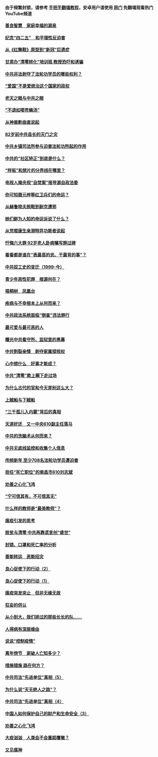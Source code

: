 #### 由于频繁封锁，请参考 [手把手翻墙教程](https://github.com/gfw-breaker/guides/wiki/)，安卓用户请使用 [网门](https://github.com/gfw-breaker/nogfw/blob/master/dl.md?t=04252001) 免翻墙观看热门YouTube频道 

#### [善良智慧　家庭幸福的源泉](../pages/19/423632.md?t=04252001) 

#### [纪念“四二五”　和平理性反迫害](../pages/19/423660.md?t=04252001) 

#### [从《红舞鞋》原型到“新冠”后遗症](../pages/19/423509.md?t=04252001) 

#### [甘肃办“清零转化”培训班 教授恐吓和诱骗](../pages/19/423498.md?t=04252001) 

#### [中共非法剥夺了法轮功学员的哪些权利？](../pages/19/423392.md?t=04252001) 

#### [“爱国”不是爱统治这个国家的政权](../pages/19/423029.md?t=04252001) 

#### [老天之眼与中共之眼](../pages/19/423378.md?t=04252001) 

#### [“不退如喝苍蝇汤”](../pages/19/423287.md?t=04252001) 

#### [从神兽断曲直说起](../pages/19/423201.md?t=04252001) 

#### [82岁前中共县长的灭门之灾](../pages/19/423055.md?t=04252001) 

#### [中共乡镇司法所参与迫害法轮功所起的作用](../pages/19/423064.md?t=04252001) 

#### [中共的“社区矫正”到底是什么？](../pages/19/422870.md?t=04252001) 

#### [“样板”和禁片的分界线在哪里？](../pages/19/422704.md?t=04252001) 

#### [电视人揭央视“自焚案”报导源自政法委](../pages/19/422770.md?t=04252001) 

#### [你可知聂元梓等红卫兵们的命运？](../pages/19/422848.md?t=04252001) 

#### [从赫鲁晓夫脱鞋到耐克遭邪](../pages/19/422826.md?t=04252001) 

#### [她们鲜为人知的命运诉说了什么？](../pages/19/422754.md?t=04252001) 

#### [从党棍康生亲测特异功能者说起](../pages/19/422657.md?t=04252001) 

#### [忏悔六大罪 92岁老人卧病嘱写罪过碑](../pages/19/422750.md?t=04252001) 

#### [看看都是谁在“表最高的忠、干最背的事”？](../pages/19/422703.md?t=04252001) 

#### [中共奴工史的变迁（1999-今）](../pages/19/422656.md?t=04252001) 

#### [青少年恶性犯罪　根源何在？](../pages/19/422449.md?t=04252001) 

#### [梧桐树　凤凰台](../pages/19/422442.md?t=04252001) 

#### [疾病与不幸根本上从何而来？](../pages/19/422438.md?t=04252001) 

#### [中共政法系统面临“倒查”违法罪行](../pages/19/422497.md?t=04252001) 

#### [最可爱与最可恶的人](../pages/19/422448.md?t=04252001) 

#### [曝光中共看守所、监狱里的黑幕](../pages/19/422390.md?t=04252001) 

#### [中共割裂亲情　剥夺家属探视权](../pages/19/422364.md?t=04252001) 

#### [心中想什么　好事才能成？](../pages/19/422318.md?t=04252001) 

#### [中共“清零”欺上瞒下走过场](../pages/19/422306.md?t=04252001) 

#### [为什么古代的官和今天差别这么大？](../pages/19/422228.md?t=04252001) 

#### [上贼船与下贼船](../pages/19/422276.md?t=04252001) 

#### [“三千孤儿入内蒙”背后的真相](../pages/19/422229.md?t=04252001) 

#### [天道好还　又一中央610副主任落马](../pages/19/422155.md?t=04252001) 

#### [中共的洗脑术从何而来？](../pages/19/422154.md?t=04252001) 

#### [中共无底线监控和收集个人信息](../pages/19/422039.md?t=04252001) 

#### [传统新年 至少708名法轮功学员遭迫害](../pages/19/421946.md?t=04252001) 

#### [担任“死亡职位”的南昌市610刘志斌](../pages/19/421957.md?t=04252001) 

#### [劝善之心化飞鸿](../pages/19/421164.md?t=04252001) 

#### [“宁可信其有，不可信其无”](../pages/19/421691.md?t=04252001) 

#### [什么样的教师是“最美教师”？](../pages/19/421755.md?t=04252001) 

#### [瘟疫引发的思考](../pages/19/421594.md?t=04252001) 

#### [脱贫与清零 中共再靠谎言创“盛世”](../pages/19/421590.md?t=04252001) 

#### [封锁、口罩和死亡率的分析](../pages/19/421495.md?t=04252001) 

#### [善能转运　恶能招灾](../pages/19/421334.md?t=04252001) 

#### [良心促使下的行动（2）](../pages/19/421361.md?t=04252001) 

#### [良心促使下的行动（1）](../pages/19/421302.md?t=04252001) 

#### [瘟疫突发突止　但非无缘无故](../pages/19/421281.md?t=04252001) 

#### [狂妄的供认](../pages/19/421199.md?t=04252001) 

#### [从小到大，我们排过的那些长长的队……](../pages/19/421243.md?t=04252001) 

#### [人得病有深层缘由](../pages/19/420864.md?t=04252001) 

#### [说说“控制疫情”](../pages/19/420831.md?t=04252001) 

#### [离年傍节　家破人亡知多少？](../pages/19/420563.md?t=04252001) 

#### [措施错施  路在何方？](../pages/19/420076.md?t=04252001) 

#### [中共司法“先进单位”真相（5）](../pages/19/419453.md?t=04252001) 

#### [为什么说“天无绝人之路”？](../pages/19/419618.md?t=04252001) 

#### [中共司法“先进单位”真相（4）](../pages/19/419452.md?t=04252001) 

#### [中国人如何保护自己的财产和生命安全（3）](../pages/19/419405.md?t=04252001) 

#### [劝善之心化飞鸿](../pages/19/418758.md?t=04252001) 

#### [大疫汹汹　人类会不会重蹈覆辙？](../pages/19/419691.md?t=04252001) 

#### [又见瘟神](../pages/19/419225.md?t=04252001) 


